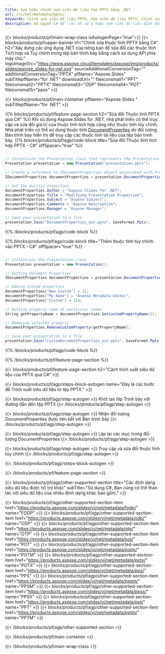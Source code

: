 ```yaml
---
title: Xem hoặc chỉnh sửa siêu dữ liệu tệp PPTX bằng .NET
url: /vi/net/metadata/pptx/
keywords: Chỉnh sửa siêu dữ liệu PPTX, Xem siêu dữ liệu PPTX, Chỉnh sửa thuộc tính PPTX, Xem thuộc tính PPTX
description: mã nguồn C# để chỉnh sửa hoặc xem siêu dữ liệu định dạng PPTX.
---
```


{{< blocks/products/pf/main-wrap-class isAutogenPage="true">}}
{{< blocks/products/pf/upper-banner h1="Chỉnh sửa thuộc tính PPTX bằng C#" h2="Xây dựng các ứng dụng .NET của riêng bạn để sửa đổi các thuộc tính Tích hợp và Tùy chỉnh trong tệp bản trình bày bằng cách sử dụng API phía máy chủ." logoImageSrc="https://www.aspose.cloud/templates/aspose/img/products/slides/aspose_slides-for-net.svg" sourceAdditionalConversionTag="" additionalConversionTag="PPTX" pfName="Aspose.Slides" subTitlepfName="for .NET" downloadUrl="" fileiconsmall1="PPT" fileiconsmall2="PPTX" fileiconsmall3="ODP" fileiconsmall4="POT" fileiconsmall5="ppsx" >}}

{{< blocks/products/pf/main-container pfName="Aspose.Slides " subTitlepfName="for .NET" >}}

{{% blocks/products/pf/feature-page-section  h2="Sửa đổi Thuộc tính PPTX qua C#" %}}
Khi sử dụng Aspose.Slides for .NET, nhà phát triển có thể truy cập và sửa đổi giá trị của thuộc tính tích hợp cũng như thuộc tính tùy chỉnh. Nhà phát triển có thể sử dụng thuộc tính [DocumentProperties](https://reference.aspose.com/slides/net/aspose.slides/documentproperties/) do đối tượng Bản trình bày hiển thị để truy cập các thuộc tính tài liệu của tệp bản trình bày.
{{% blocks/products/pf/agp/code-block title="Sửa đổi Thuộc tính tích hợp PPTX - C#" offSpacer="true" %}}

```cs

// Instantiate the Presentation class that represents the Presentation
Presentation presentation = new Presentation("presentation.pptx");

// Create a reference to IDocumentProperties object associated with Presentation
IDocumentProperties documentProperties = presentation.DocumentProperties;

// Set the builtin properties
documentProperties.Author = "Aspose.Slides for .NET";
documentProperties.Title = "Modifying Presentation Properties";
documentProperties.Subject = "Aspose Subject";
documentProperties.Comments = "Aspose Description";
documentProperties.Manager = "Aspose Manager";

// Save your presentation to a file
presentation.Save("DocumentProperties_out.pptx", SaveFormat.Pptx);
```

{{% /blocks/products/pf/agp/code-block %}}

{{% blocks/products/pf/agp/code-block title="Thêm thuộc tính tùy chỉnh vào PPTX - C#" offSpacer="true" %}}

```cs

// Instantiate the Presentation class
Presentation presentation = new Presentation();

// Getting Document Properties
IDocumentProperties documentProperties = presentation.DocumentProperties;

// Adding Custom properties
documentProperties["New Custom"] = 12;
documentProperties["My Name"] = "Aspose Metadata Editor";
documentProperties["Custom"] = 124;

// Getting property name at particular index
String getPropertyName = documentProperties.GetCustomPropertyName(2);

// Removing selected property
documentProperties.RemoveCustomProperty(getPropertyName);

// Save your presentation to a file
presentation.Save("CustomDocumentProperties_out.pptx", SaveFormat.Pptx);
```

{{% /blocks/products/pf/agp/code-block %}}

{{% /blocks/products/pf/feature-page-section %}}

{{< blocks/products/pf/feature-page-section  h2="Cách trích xuất siêu dữ liệu của PPTX qua C#" >}}

{{< blocks/products/pf/agp/steps-block-autogen name="Đây là các bước để Trích xuất siêu dữ liệu từ tệp PPTX." >}}

{{< blocks/products/pf/agp/step-autogen >}}
Khởi tạo lớp Trình bày với đường dẫn đến tệp PPTX
{{< /blocks/products/pf/agp/step-autogen >}}

{{< blocks/products/pf/agp/step-autogen >}}
Nhận đối tượng DocumentProperties được liên kết với Bản trình bày
{{< /blocks/products/pf/agp/step-autogen >}}

{{< blocks/products/pf/agp/step-autogen >}}
Lặp lại các mục trong đối tượng DocumentProperties
{{< /blocks/products/pf/agp/step-autogen >}}

{{< blocks/products/pf/agp/step-autogen >}}
Truy cập và sửa đổi thuộc tính tùy chỉnh
{{< /blocks/products/pf/agp/step-autogen >}}

{{< /blocks/products/pf/agp/steps-block-autogen >}}

{{< /blocks/products/pf/feature-page-section >}}

{{< blocks/products/pf/agp/other-supported-section title="Các định dạng siêu dữ liệu được hỗ trợ khác" subTitle="Sử dụng C#, Bạn cũng có thể thao tác với siêu dữ liệu của nhiều định dạng khác bao gồm." >}}

{{< blocks/products/pf/agp/other-supported-section-item href="https://products.aspose.com/slides/vi/net/metadata/fodp/" name="FODP" >}}
{{< blocks/products/pf/agp/other-supported-section-item href="https://products.aspose.com/slides/vi/net/metadata/odp/" name="ODP" >}}
{{< blocks/products/pf/agp/other-supported-section-item href="https://products.aspose.com/slides/vi/net/metadata/otp/" name="OTP" >}}
{{< blocks/products/pf/agp/other-supported-section-item href="https://products.aspose.com/slides/vi/net/metadata/pot/" name="POT" >}}
{{< blocks/products/pf/agp/other-supported-section-item href="https://products.aspose.com/slides/vi/net/metadata/potm/" name="POTM" >}}
{{< blocks/products/pf/agp/other-supported-section-item href="https://products.aspose.com/slides/vi/net/metadata/potx/" name="POTX" >}}
{{< blocks/products/pf/agp/other-supported-section-item href="https://products.aspose.com/slides/vi/net/metadata/pps/" name="PPS" >}}
{{< blocks/products/pf/agp/other-supported-section-item href="https://products.aspose.com/slides/vi/net/metadata/ppsm/" name="PPSM" >}}
{{< blocks/products/pf/agp/other-supported-section-item href="https://products.aspose.com/slides/vi/net/metadata/ppsx/" name="PPSX" >}}
{{< blocks/products/pf/agp/other-supported-section-item href="https://products.aspose.com/slides/vi/net/metadata/ppt/" name="PPT" >}}
{{< blocks/products/pf/agp/other-supported-section-item href="https://products.aspose.com/slides/vi/net/metadata/pptm/" name="PPTM" >}}


{{< /blocks/products/pf/agp/other-supported-section >}}

{{< /blocks/products/pf/main-container >}}
    
{{< /blocks/products/pf/main-wrap-class >}}